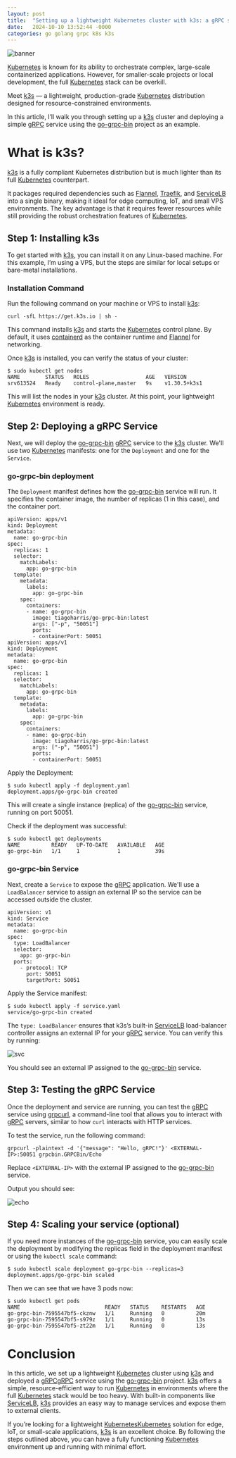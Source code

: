 ```yaml
---
layout: post
title:  "Setting up a lightweight Kubernetes cluster with k3s: a gRPC service example"
date:   2024-10-10 13:52:44 -0000
categories: go golang grpc k8s k3s
---
```


![banner](/assets/images/2024-10-10-lightweight-cluster-k3s-golang/banner.png)

[Kubernetes](https://kubernetes.io/) is known for its ability to orchestrate complex, large-scale containerized applications. However, for smaller-scale projects or local development, the full [Kubernetes](https://kubernetes.io/) stack can be overkill. 

Meet [k3s](https://k3s.io/https://k3s.io/) — a lightweight, production-grade [Kubernetes](https://kubernetes.io/) distribution designed for resource-constrained environments. 

In this article, I’ll walk you through setting up a [k3s](https://k3s.io/https://k3s.io/) cluster and deploying a simple [gRPC](https://grpc.io/) service using the [go-grpc-bin](https://github.com/tiagomelo/go-grpc-bin) project as an example.

# What is k3s?

[k3s](https://k3s.io/https://k3s.io/) is a fully compliant Kubernetes distribution but is much lighter than its full [Kubernetes](https://kubernetes.io/) counterpart. 

It packages required dependencies such as [Flannel](https://github.com/flannel-io/flannel), [Traefik](https://traefik.io/traefik/), and [ServiceLB](https://github.com/k3s-io/klipper-lb) into a single binary, making it ideal for edge computing, IoT, and small VPS environments. The key advantage is that it requires fewer resources while still providing the robust orchestration features of [Kubernetes](https://kubernetes.io/).

## Step 1: Installing k3s

To get started with [k3s](https://k3s.io/https://k3s.io/), you can install it on any Linux-based machine. For this example, I’m using a VPS, but the steps are similar for local setups or bare-metal installations.

### Installation Command

Run the following command on your machine or VPS to install [k3s](https://k3s.io/https://k3s.io/):

```
curl -sfL https://get.k3s.io | sh -
```

This command installs [k3s](https://k3s.io/https://k3s.io/) and starts the [Kubernetes](https://kubernetes.io/) control plane. By default, it uses [containerd](https://containerd.io/) as the container runtime and [Flannel](https://github.com/flannel-io/flannel) for networking.

Once [k3s](https://k3s.io/https://k3s.io/) is installed, you can verify the status of your cluster:

```
$ sudo kubectl get nodes
NAME        STATUS   ROLES                  AGE   VERSION
srv613524   Ready    control-plane,master   9s    v1.30.5+k3s1
```

This will list the nodes in your [k3s](https://k3s.io/https://k3s.io/) cluster. At this point, your lightweight [Kubernetes](https://kubernetes.io/) environment is ready.

## Step 2: Deploying a gRPC Service

Next, we will deploy the [go-grpc-bin](https://github.com/tiagomelo/go-grpc-bin) [gRPC](https://grpc.io/) service to the [k3s](https://k3s.io/https://k3s.io/) cluster. We'll use two [Kubernetes](https://kubernetes.io/) manifests: one for the `Deployment` and one for the `Service`.

### go-grpc-bin deployment

The `Deployment` manifest defines how the [go-grpc-bin](https://github.com/tiagomelo/go-grpc-bin) service will run. It specifies the container image, the number of replicas (1 in this case), and the container port.

```
apiVersion: apps/v1
kind: Deployment
metadata:
  name: go-grpc-bin
spec:
  replicas: 1
  selector:
    matchLabels:
      app: go-grpc-bin
  template:
    metadata:
      labels:
        app: go-grpc-bin
    spec:
      containers:
      - name: go-grpc-bin
        image: tiagoharris/go-grpc-bin:latest
        args: ["-p", "50051"]
        ports:
        - containerPort: 50051
apiVersion: apps/v1
kind: Deployment
metadata:
  name: go-grpc-bin
spec:
  replicas: 1
  selector:
    matchLabels:
      app: go-grpc-bin
  template:
    metadata:
      labels:
        app: go-grpc-bin
    spec:
      containers:
      - name: go-grpc-bin
        image: tiagoharris/go-grpc-bin:latest
        args: ["-p", "50051"]
        ports:
        - containerPort: 50051

```

Apply the Deployment:

```
$ sudo kubectl apply -f deployment.yaml 
deployment.apps/go-grpc-bin created
```

This will create a single instance (replica) of the [go-grpc-bin](https://github.com/tiagomelo/go-grpc-bin) service, running on port 50051.

Check if the deployment was successful:

```
$ sudo kubectl get deployments
NAME          READY   UP-TO-DATE   AVAILABLE   AGE
go-grpc-bin   1/1     1            1           39s
```

### go-grpc-bin Service

Next, create a `Service` to expose the [gRPC](https://grpc.io/) application. We'll use a `LoadBalancer` service to assign an external IP so the service can be accessed outside the cluster.

```
apiVersion: v1
kind: Service
metadata:
  name: go-grpc-bin
spec:
  type: LoadBalancer
  selector:
    app: go-grpc-bin
  ports:
    - protocol: TCP
      port: 50051
      targetPort: 50051

```

Apply the Service manifest:

```
$ sudo kubectl apply -f service.yaml 
service/go-grpc-bin created
```

The `type: LoadBalancer` ensures that k3s’s built-in [ServiceLB](https://github.com/k3s-io/klipper-lb) load-balancer controller assigns an external IP for your [gRPC](https://grpc.io/) service. You can verify this by running:

![svc](/assets/images/2024-10-10-lightweight-cluster-k3s-golang/svc.png)

You should see an external IP assigned to the [go-grpc-bin](https://github.com/tiagomelo/go-grpc-bin) service.

## Step 3: Testing the gRPC Service

Once the deployment and service are running, you can test the [gRPC](https://grpc.io/) service using [grpcurl](https://github.com/fullstorydev/grpcurl), a command-line tool that allows you to interact with [gRPC](https://grpc.io/) servers, similar to how `curl` interacts with HTTP services.

To test the service, run the following command:

```
grpcurl -plaintext -d '{"message": "Hello, gRPC!"}' <EXTERNAL-IP>:50051 grpcbin.GRPCBin/Echo
```

Replace `<EXTERNAL-IP>` with the external IP assigned to the [go-grpc-bin](https://github.com/tiagomelo/go-grpc-bin) service.

Output you should see:

![echo](/assets/images/2024-10-10-lightweight-cluster-k3s-golang/echo.png)

## Step 4: Scaling your service (optional)

If you need more instances of the [go-grpc-bin](https://github.com/tiagomelo/go-grpc-bin) service, you can easily scale the deployment by modifying the replicas field in the deployment manifest or using the `kubectl scale` command:

```
$ sudo kubectl scale deployment go-grpc-bin --replicas=3
deployment.apps/go-grpc-bin scaled
```

Then we can see that we have 3 pods now:

```
$ sudo kubectl get pods
NAME                           READY   STATUS    RESTARTS   AGE
go-grpc-bin-7595547bf5-ckznw   1/1     Running   0          20m
go-grpc-bin-7595547bf5-s979z   1/1     Running   0          13s
go-grpc-bin-7595547bf5-zt22m   1/1     Running   0          13s
```

# Conclusion

In this article, we set up a lightweight [Kubernetes](https://kubernetes.io/) cluster using [k3s](https://k3s.io/https://k3s.io/) and deployed a [gRPC](https://grpc.io/)[gRPC](https://grpc.io/) service using the [go-grpc-bin](https://github.com/tiagomelo/go-grpc-bin) project. [k3s](https://k3s.io/https://k3s.io/) offers a simple, resource-efficient way to run [Kubernetes](https://kubernetes.io/) in environments where the full [Kubernetes](https://kubernetes.io/) stack would be too heavy. With built-in components like [ServiceLB](https://github.com/k3s-io/klipper-lb), [k3s](https://k3s.io/https://k3s.io/) provides an easy way to manage services and expose them to external clients.

If you’re looking for a lightweight [Kubernetes](https://kubernetes.io/)[Kubernetes](https://kubernetes.io/) solution for edge, IoT, or small-scale applications, [k3s](https://k3s.io/https://k3s.io/) is an excellent choice. By following the steps outlined above, you can have a fully functioning [Kubernetes](https://kubernetes.io/) environment up and running with minimal effort.